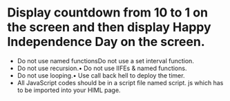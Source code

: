 # Display countdown from 10 to 1 on the screen and then display Happy Independence Day on the screen.
- Do not use named functionsDo not use a set interval function.
- Do not use recursion.• Do not use IIFEs & named functions.
- Do not use looping.• Use call back hell to deploy the timer.
- All JavaScript codes should be in a script file named script. js which has to be imported into your HIML page.

